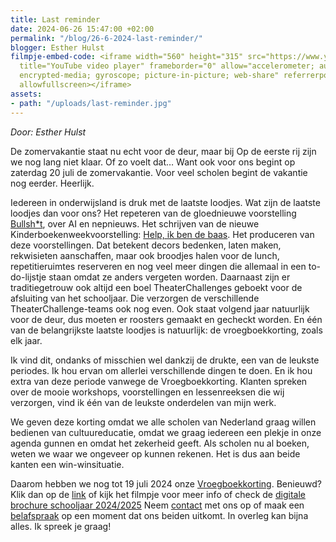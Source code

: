 ```yaml
---
title: Last reminder
date: 2024-06-26 15:47:00 +02:00
permalink: "/blog/26-6-2024-last-reminder/"
blogger: Esther Hulst
filmpje-embed-code: <iframe width="560" height="315" src="https://www.youtube.com/embed/w3CXF1ei-0k?si=pZS1PEiEDQqrkoFD"
  title="YouTube video player" frameborder="0" allow="accelerometer; autoplay; clipboard-write;
  encrypted-media; gyroscope; picture-in-picture; web-share" referrerpolicy="strict-origin-when-cross-origin"
  allowfullscreen></iframe>
assets:
- path: "/uploads/last-reminder.jpg"
---
```


*Door: Esther Hulst*

De zomervakantie staat nu echt voor de deur, maar bij Op de eerste rij zijn we nog lang niet klaar. Of zo voelt dat… Want ook voor ons begint op zaterdag 20 juli de zomervakantie. Voor veel scholen begint de vakantie nog eerder. Heerlijk.

Iedereen in onderwijsland is druk met de laatste loodjes. Wat zijn de laatste loodjes dan voor ons? Het repeteren van de gloednieuwe voorstelling [Bullsh*t](https://www.opde1sterij.nl/theatergroep-zwerm/bullsh-t/), over AI en nepnieuws. Het schrijven van de nieuwe Kinderboekenweekvoorstelling: [Help, ik ben de baas](https://www.opde1sterij.nl/theatergroep-zwerm/help-ik-ben-de-baas/). Het produceren van deze voorstellingen. Dat betekent decors bedenken, laten maken, rekwisieten aanschaffen, maar ook broodjes halen voor de lunch, repetitieruimtes reserveren en nog veel meer dingen die allemaal in een to-do-lijstje staan omdat ze anders vergeten worden. Daarnaast zijn er traditiegetrouw ook altijd een boel TheaterChallenges geboekt voor de afsluiting van het schooljaar. Die verzorgen de verschillende TheaterChallenge-teams ook nog even. Ook staat volgend jaar natuurlijk voor de deur, dus moeten er roosters gemaakt en gecheckt worden. En één van de belangrijkste laatste loodjes is natuurlijk: de vroegboekkorting, zoals elk jaar.

Ik vind dit, ondanks of misschien wel dankzij de drukte, een van de leukste periodes. Ik hou ervan om allerlei verschillende dingen te doen. En ik hou extra van deze periode vanwege de Vroegboekkorting. Klanten spreken over de mooie workshops, voorstellingen en lessenreeksen die wij verzorgen, vind ik één van de leukste onderdelen van mijn werk.

We geven deze korting omdat we alle scholen van Nederland graag willen bedienen van cultuureducatie, omdat we graag iedereen een plekje in onze agenda gunnen en omdat het zekerheid geeft. Als scholen nu al boeken, weten we waar we ongeveer op kunnen rekenen. Het is dus aan beide kanten een win-winsituatie.

Daarom hebben we nog tot 19 juli 2024 onze [Vroegboekkorting](https://www.opde1sterij.nl/opde1sterij/vroegboekkorting/). Benieuwd? Klik dan op de [link](https://www.opde1sterij.nl/opde1sterij/vroegboekkorting/) of kijk het filmpje voor meer info of check de [digitale brochure schooljaar 2024/2025](https://indd.adobe.com/view/36d75da6-311a-4cec-9452-b5e0d31ce5e3) Neem [contact](https://www.opde1sterij.nl/contact/) met ons op of maak een [belafspraak](https://calendly.com/opde1sterij/een-telefoontje-i-v-m-de-vroegboekkorting) op een moment dat ons beiden uitkomt. In overleg kan bijna alles. Ik spreek je graag!